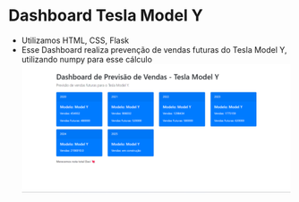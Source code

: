 # Dashboard Tesla Model Y
- Utilizamos HTML, CSS, Flask
- Esse Dashboard realiza prevenção de vendas futuras do Tesla Model Y, utilizando numpy para esse cálculo
![Calculadora](https://github.com/miguelalbu/DashboardTesla/blob/main/imagem_dashboard.png)
